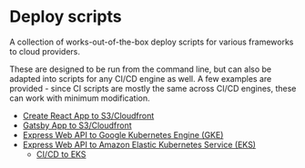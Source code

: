 # Deploy scripts

A collection of works-out-of-the-box deploy scripts for various frameworks to cloud providers.

These are designed to be run from the command line, but can also be adapted into scripts for any CI/CD engine as well. A few examples are provided - since CI scripts are mostly the same across CI/CD engines, these can work with minimum modification.

* [Create React App to S3/Cloudfront](cra-2-s3cloudfront)
* [Gatsby App to S3/Cloudfront](gatsby-2-s3cloudfront)
* [Express Web API to Google Kubernetes Engine (GKE)](express-2-gke)
* [Express Web API to Amazon Elastic Kubernetes Service (EKS)](express-2-eks)
  * [CI/CD to EKS](express-2-eks/cicd)
